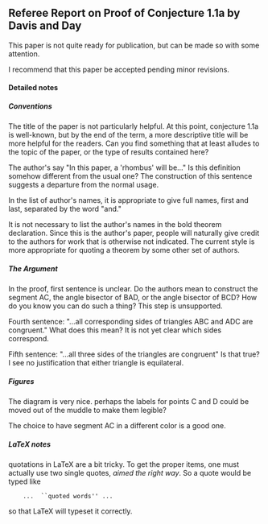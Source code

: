 ## Referee Report on Proof of Conjecture 1.1a by Davis and Day

This paper is not quite ready for publication, but can be made so with some attention.

I recommend that this paper be accepted pending minor revisions.

#### Detailed notes

##### Conventions

The title of the paper is not particularly helpful. At this point, conjecture 1.1a
is well-known, but by the end of the term, a more descriptive title will be more
helpful for the readers. Can you find something that at least alludes to the
topic of the paper, or the type of results contained here?

The author's say "In this paper, a 'rhombus' will be..." Is this definition somehow
different from the usual one? The construction of this sentence suggests a departure
from the normal usage.

In the list of author's names, it is appropriate to give full names, first and last,
separated by the word "and."

It is not necessary to list the author's names in the bold theorem declaration.
Since this is the author's paper, people will naturally give credit to the authors
for work that is otherwise not indicated. The current style is more appropriate
for quoting a theorem by some other set of authors.

##### The Argument

In the proof, first sentence is unclear. Do the authors mean to construct the
segment AC, the angle bisector of BAD, or the angle bisector of BCD? How do you
know you can do such a thing? This step is unsupported.

Fourth sentence: "...all corresponding sides of triangles ABC and ADC are congruent."
What does this mean? It is not yet clear which sides correspond.

Fifth sentence: "...all three sides of the triangles are congruent" Is that true?
I see no justification that either triangle is equilateral.

##### Figures

The diagram is very nice. perhaps the labels for points C and D could be moved
out of the muddle to make them legible?

The choice to have segment AC in a different color is a good one.

##### LaTeX notes

quotations in LaTeX are a bit tricky. To get the proper items, one must actually
use two single quotes, _aimed the right way_. So a quote would be typed like

        ...  ``quoted words'' ...

so that LaTeX will typeset it correctly.
